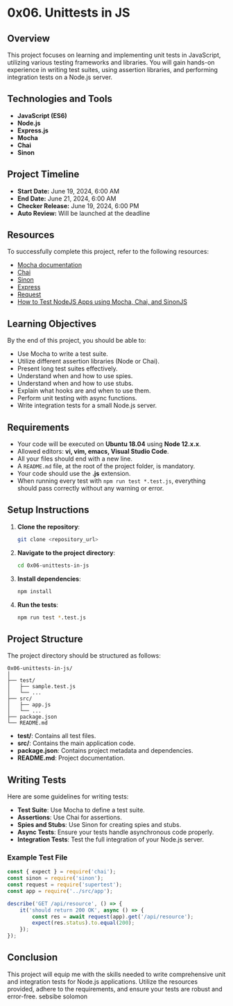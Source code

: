 # 0x06. Unittests in JS

## Overview

This project focuses on learning and implementing unit tests in JavaScript, utilizing various testing frameworks and libraries. You will gain hands-on experience in writing test suites, using assertion libraries, and performing integration tests on a Node.js server.

## Technologies and Tools

- **JavaScript (ES6)**
- **Node.js**
- **Express.js**
- **Mocha**
- **Chai**
- **Sinon**

## Project Timeline

- **Start Date:** June 19, 2024, 6:00 AM
- **End Date:** June 21, 2024, 6:00 AM
- **Checker Release:** June 19, 2024, 6:00 PM
- **Auto Review:** Will be launched at the deadline

## Resources

To successfully complete this project, refer to the following resources:

- [Mocha documentation](https://mochajs.org/)
- [Chai](https://www.chaijs.com/)
- [Sinon](https://sinonjs.org/)
- [Express](https://expressjs.com/)
- [Request](https://github.com/request/request)
- [How to Test NodeJS Apps using Mocha, Chai, and SinonJS](https://www.digitalocean.com/community/tutorials/how-to-test-nodejs-apps-using-mocha-chai-and-sinonjs)

## Learning Objectives

By the end of this project, you should be able to:

- Use Mocha to write a test suite.
- Utilize different assertion libraries (Node or Chai).
- Present long test suites effectively.
- Understand when and how to use spies.
- Understand when and how to use stubs.
- Explain what hooks are and when to use them.
- Perform unit testing with async functions.
- Write integration tests for a small Node.js server.

## Requirements

- Your code will be executed on **Ubuntu 18.04** using **Node 12.x.x**.
- Allowed editors: **vi, vim, emacs, Visual Studio Code**.
- All your files should end with a new line.
- A `README.md` file, at the root of the project folder, is mandatory.
- Your code should use the **.js** extension.
- When running every test with `npm run test *.test.js`, everything should pass correctly without any warning or error.

## Setup Instructions

1. **Clone the repository**:
   ```sh
   git clone <repository_url>
   ```

2. **Navigate to the project directory**:
   ```sh
   cd 0x06-unittests-in-js
   ```

3. **Install dependencies**:
   ```sh
   npm install
   ```

4. **Run the tests**:
   ```sh
   npm run test *.test.js
   ```

## Project Structure

The project directory should be structured as follows:

```
0x06-unittests-in-js/
│
├── test/
│   ├── sample.test.js
│   └── ...
├── src/
│   ├── app.js
│   └── ...
├── package.json
└── README.md
```

- **test/**: Contains all test files.
- **src/**: Contains the main application code.
- **package.json**: Contains project metadata and dependencies.
- **README.md**: Project documentation.

## Writing Tests

Here are some guidelines for writing tests:

- **Test Suite**: Use Mocha to define a test suite.
- **Assertions**: Use Chai for assertions.
- **Spies and Stubs**: Use Sinon for creating spies and stubs.
- **Async Tests**: Ensure your tests handle asynchronous code properly.
- **Integration Tests**: Test the full integration of your Node.js server.

### Example Test File

```javascript
const { expect } = require('chai');
const sinon = require('sinon');
const request = require('supertest');
const app = require('../src/app');

describe('GET /api/resource', () => {
    it('should return 200 OK', async () => {
        const res = await request(app).get('/api/resource');
        expect(res.status).to.equal(200);
    });
});
```

## Conclusion

This project will equip me with the skills needed to write comprehensive unit and integration tests for Node.js applications. Utilize the resources provided, adhere to the requirements, and ensure your tests are robust and error-free.
sebsibe solomon
